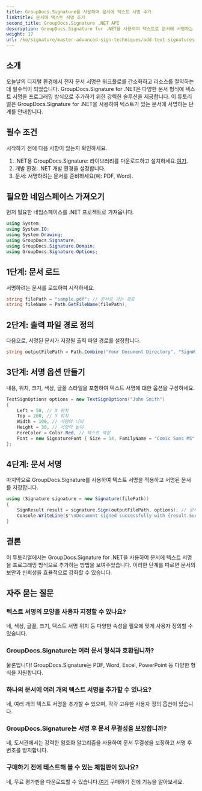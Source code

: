 ```yaml
---
title: GroupDocs.Signature를 사용하여 문서에 텍스트 서명 추가
linktitle: 문서에 텍스트 서명 추가
second_title: GroupDocs.Signature .NET API
description: GroupDocs.Signature for .NET을 사용하여 텍스트로 문서에 서명하는 방법을 알아보세요. 프로그래밍 방식으로 텍스트 서명을 추가하는 단계별 가이드.
weight: 17
url: /ko/signature/master-advanced-sign-techniques/add-text-signatures-to-documents/
---
```

## 소개

오늘날의 디지털 환경에서 전자 문서 서명은 워크플로를 간소화하고 리소스를 절약하는 데 필수적이 되었습니다. GroupDocs.Signature for .NET은 다양한 문서 형식에 텍스트 서명을 프로그래밍 방식으로 추가하기 위한 강력한 솔루션을 제공합니다. 이 튜토리얼은 GroupDocs.Signature for .NET을 사용하여 텍스트가 있는 문서에 서명하는 단계를 안내합니다.

## 필수 조건

시작하기 전에 다음 사항이 있는지 확인하세요.

1. .NET용 GroupDocs.Signature: 라이브러리를 다운로드하고 설치하세요.[여기](https://releases.groupdocs.com/signature/net/).
2. 개발 환경: .NET 개발 환경을 설정합니다.
3. 문서: 서명하려는 문서를 준비하세요(예: PDF, Word).

## 필요한 네임스페이스 가져오기

먼저 필요한 네임스페이스를 .NET 프로젝트로 가져옵니다.

```csharp
using System;
using System.IO;
using System.Drawing;
using GroupDocs.Signature;
using GroupDocs.Signature.Domain;
using GroupDocs.Signature.Options;
```

## 1단계: 문서 로드

서명하려는 문서를 로드하여 시작하세요.

```csharp
string filePath = "sample.pdf"; // 문서로 가는 경로
string fileName = Path.GetFileName(filePath);
```

## 2단계: 출력 파일 경로 정의

다음으로, 서명된 문서가 저장될 출력 파일 경로를 설정합니다.

```csharp
string outputFilePath = Path.Combine("Your Document Directory", "SignWithText", fileName);
```

## 3단계: 서명 옵션 만들기

내용, 위치, 크기, 색상, 글꼴 스타일을 포함하여 텍스트 서명에 대한 옵션을 구성하세요.

```csharp
TextSignOptions options = new TextSignOptions("John Smith")
{
    Left = 50, // X 위치
    Top = 200, // Y 위치
    Width = 100, // 서명의 너비
    Height = 30, // 서명의 높이
    ForeColor = Color.Red, // 텍스트 색상
    Font = new SignatureFont { Size = 14, FamilyName = "Comic Sans MS" } // 글꼴 설정
};
```

## 4단계: 문서 서명

마지막으로 GroupDocs.Signature를 사용하여 텍스트 서명을 적용하고 서명된 문서를 저장합니다.

```csharp
using (Signature signature = new Signature(filePath))
{
    SignResult result = signature.Sign(outputFilePath, options); // 문서에 서명하다
    Console.WriteLine($"\nDocument signed successfully with {result.Succeeded.Count} signature(s).\nFile saved at {outputFilePath}.");
}
```

## 결론

이 튜토리얼에서는 GroupDocs.Signature for .NET을 사용하여 문서에 텍스트 서명을 프로그래밍 방식으로 추가하는 방법을 보여주었습니다. 이러한 단계를 따르면 문서의 보안과 신뢰성을 효율적으로 강화할 수 있습니다.

## 자주 묻는 질문

### 텍스트 서명의 모양을 사용자 지정할 수 있나요?
네, 색상, 글꼴, 크기, 텍스트 서명 위치 등 다양한 속성을 필요에 맞게 사용자 정의할 수 있습니다.

### GroupDocs.Signature는 여러 문서 형식과 호환됩니까?
물론입니다! GroupDocs.Signature는 PDF, Word, Excel, PowerPoint 등 다양한 형식을 지원합니다.

### 하나의 문서에 여러 개의 텍스트 서명을 추가할 수 있나요?
네, 여러 개의 텍스트 서명을 추가할 수 있으며, 각각 고유한 사용자 정의 옵션이 있습니다.

### GroupDocs.Signature는 서명 후 문서 무결성을 보장합니까?
네, 도서관에서는 강력한 암호화 알고리즘을 사용하여 문서 무결성을 보장하고 서명 후 변조를 방지합니다.

### 구매하기 전에 테스트해 볼 수 있는 체험판이 있나요?
 네, 무료 평가판을 다운로드할 수 있습니다.[여기](https://releases.groupdocs.com/) 구매하기 전에 기능을 알아보세요.